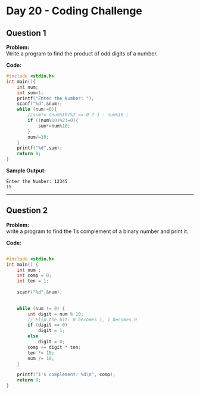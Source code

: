 # Day 20 - Coding Challenge

## Question 1  
**Problem:**  
Write a program to find the product of odd digits of a number.

**Code:**  
```c
#include <stdio.h>
int main(){
    int num;
    int sum=1;
    printf("Enter the Number: ");
    scanf("%d",&num);
    while (num!=0){
        //sum*= (num%10)%2 == 0 ? 1 : num%10 ;
        if ((num%10)%2!=0){
            sum*=num%10;
        }
        num/=10;
    }
    printf("%d",sum);
    return 0;
}
```

**Sample Output:**  
```
Enter the Number: 12345
15
```

---

## Question 2  
**Problem:**  
write a program to find the 1’s complement of a binary number and print it.

**Code:**  
```c

#include <stdio.h>
int main() {
    int num ;
    int comp = 0;
    int ten = 1;
    
    scanf("%d",&num);
    

    while (num != 0) {
        int digit = num % 10;
        // Flip the bit: 0 becomes 1, 1 becomes 0
        if (digit == 0)
            digit = 1;
        else
            digit = 0;
        comp += digit * ten;
        ten *= 10;
        num /= 10;
    }

    printf("1's complement: %d\n", comp);
    return 0;
}
```


